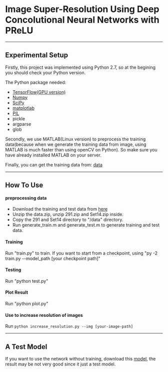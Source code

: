 # Image Super-Resolution Using Deep Concolutional Neural Networks with PReLU

- - -

## Experimental Setup

Firstly, this project was implemented using Python 2.7, so at the begining you should check your Python version. 

The Python package needed:

* [TensorFlow(GPU version)](https://www.tensorflow.org/)
* [Numpy](http://www.numpy.org/)
* [SciPy](https://www.scipy.org/install.html)
* [matplotlab](http://matplotlib.org/)
* [PIL](http://www.pythonware.com/products/pil/)
* pickle
* argparse
* glob

Secondly, we use MATLAB(Linux version) to preprocess the training data(because when we generate the training data from image, using MATLAB is much faster than using openCV on Python). So make sure you have already installed MATLAB on your server.

Finally, you can get the training data from: [data](https://jbox.sjtu.edu.cn/l/fJ6wuz)

- - -

## How To Use

#### preprocessing data

* Download the training and test data from [here](https://jbox.sjtu.edu.cn/l/fJ6wuz)
* Unzip the data.zip, unzip 291.zip and Set14.zip inside.
* Copy the 291 and Set14 directory to "/data" directory.
* Run generate_train.m and generate_test.m to generate training and test data.

#### Training

Run "train.py" to train. If you want to start from a checkpoint, using "py -2 train.py --model_path [your checkpoint path]"

#### Testing

Run "python test.py"

#### Plot Result

Run "python plot.py"

#### Use to increase resolution of images

Run `python increase_resolution.py --img [your-image-path]`

- - -

## A Test Model

If you want to use the network without training, download this [model](https://jbox.sjtu.edu.cn/l/I510t2), the result may be not very good since it just a test model.


